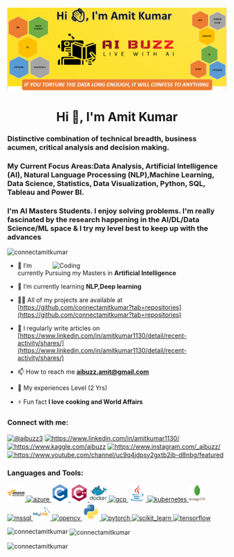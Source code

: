 [![MasterHead](https://github.com/connectamitkumar/connectamitkumar/blob/main/BANNER.PNG)](https://www.linkedin.com/in/amitkumar1130/)
<h1 align="center">Hi 👋, I'm Amit Kumar</h1>
<h3 align="left">Distinctive combination of technical breadth, business acumen, critical analysis and decision making.</h3>
<h3 align="left">My Current Focus Areas:Data Analysis, Artificial Intelligence (AI), Natural Language Processing (NLP),Machine Learning, Data Science, Statistics, Data Visualization, Python, SQL, Tableau and Power BI.</h3>
<h3 align="left">I'm AI Masters Students. I enjoy solving problems. I'm really fascinated by the research happening in the AI/DL/Data Science/ML space & I try my level best to keep up with the advances</h3>

<p align="left"> <img src="https://komarev.com/ghpvc/?username=connectamitkumar&label=Profile%20views&color=129e00&style=plastic" alt="connectamitkumar" /> </p>
<img align="right" alt="Coding" width="400" src="https://cdn.dribbble.com/users/2646423/screenshots/5507196/computer.gif">

- 🔭 I’m currently Pursuing my Masters in **Artificial Intelligence**

- 🌱 I’m currently learning **NLP,Deep learning**

- 👨‍💻 All of my projects are available at [https://github.com/connectamitkumar?tab=repositories](https://github.com/connectamitkumar?tab=repositories)

- 📝 I regularly write articles on [https://www.linkedin.com/in/amitkumar1130/detail/recent-activity/shares/](https://www.linkedin.com/in/amitkumar1130/detail/recent-activity/shares/)

- 📫 How to reach me **aibuzz.amit@gmail.com**

- 📄 My experiences Level (2 Yrs)

- ⚡ Fun fact **I love cooking and World Affairs**

<h3 align="left">Connect with me:</h3>
<p align="left">
<a href="https://twitter.com/@aibuzz3" target="blank"><img align="center" src="https://raw.githubusercontent.com/rahuldkjain/github-profile-readme-generator/master/src/images/icons/Social/twitter.svg" alt="@aibuzz3" height="30" width="40" /></a>
<a href="https://linkedin.com/in/https://www.linkedin.com/in/amitkumar1130/" target="blank"><img align="center" src="https://raw.githubusercontent.com/rahuldkjain/github-profile-readme-generator/master/src/images/icons/Social/linked-in-alt.svg" alt="https://www.linkedin.com/in/amitkumar1130/" height="30" width="40" /></a>
<a href="https://kaggle.com/https://www.kaggle.com/aibuzz" target="blank"><img align="center" src="https://raw.githubusercontent.com/rahuldkjain/github-profile-readme-generator/master/src/images/icons/Social/kaggle.svg" alt="https://www.kaggle.com/aibuzz" height="30" width="40" /></a>
<a href="https://instagram.com/https://www.instagram.com/_aibuzz/" target="blank"><img align="center" src="https://raw.githubusercontent.com/rahuldkjain/github-profile-readme-generator/master/src/images/icons/Social/instagram.svg" alt="https://www.instagram.com/_aibuzz/" height="30" width="40" /></a>
<a href="https://www.youtube.com/c/https://www.youtube.com/channel/uc9q4jdpsy2gxtb2ib-d8nbg/featured" target="blank"><img align="center" src="https://raw.githubusercontent.com/rahuldkjain/github-profile-readme-generator/master/src/images/icons/Social/youtube.svg" alt="https://www.youtube.com/channel/uc9q4jdpsy2gxtb2ib-d8nbg/featured" height="30" width="40" /></a>
</p>

<h3 align="left">Languages and Tools:</h3>
<p align="left"> <a href="https://aws.amazon.com" target="_blank"> <img src="https://raw.githubusercontent.com/devicons/devicon/master/icons/amazonwebservices/amazonwebservices-original-wordmark.svg" alt="aws" width="40" height="40"/> </a> <a href="https://azure.microsoft.com/en-in/" target="_blank"> <img src="https://www.vectorlogo.zone/logos/microsoft_azure/microsoft_azure-icon.svg" alt="azure" width="40" height="40"/> </a> <a href="https://www.cprogramming.com/" target="_blank"> <img src="https://raw.githubusercontent.com/devicons/devicon/master/icons/c/c-original.svg" alt="c" width="40" height="40"/> </a> <a href="https://www.w3schools.com/cpp/" target="_blank"> <img src="https://raw.githubusercontent.com/devicons/devicon/master/icons/cplusplus/cplusplus-original.svg" alt="cplusplus" width="40" height="40"/> </a> <a href="https://www.docker.com/" target="_blank"> <img src="https://raw.githubusercontent.com/devicons/devicon/master/icons/docker/docker-original-wordmark.svg" alt="docker" width="40" height="40"/> </a> <a href="https://cloud.google.com" target="_blank"> <img src="https://www.vectorlogo.zone/logos/google_cloud/google_cloud-icon.svg" alt="gcp" width="40" height="40"/> </a> <a href="https://www.java.com" target="_blank"> <img src="https://raw.githubusercontent.com/devicons/devicon/master/icons/java/java-original.svg" alt="java" width="40" height="40"/> </a> <a href="https://kubernetes.io" target="_blank"> <img src="https://www.vectorlogo.zone/logos/kubernetes/kubernetes-icon.svg" alt="kubernetes" width="40" height="40"/> </a> <a href="https://www.mongodb.com/" target="_blank"> <img src="https://raw.githubusercontent.com/devicons/devicon/master/icons/mongodb/mongodb-original-wordmark.svg" alt="mongodb" width="40" height="40"/> </a> <a href="https://www.microsoft.com/en-us/sql-server" target="_blank"> <img src="https://www.svgrepo.com/show/303229/microsoft-sql-server-logo.svg" alt="mssql" width="40" height="40"/> </a> <a href="https://www.mysql.com/" target="_blank"> <img src="https://raw.githubusercontent.com/devicons/devicon/master/icons/mysql/mysql-original-wordmark.svg" alt="mysql" width="40" height="40"/> </a> <a href="https://opencv.org/" target="_blank"> <img src="https://www.vectorlogo.zone/logos/opencv/opencv-icon.svg" alt="opencv" width="40" height="40"/> </a> <a href="https://www.python.org" target="_blank"> <img src="https://raw.githubusercontent.com/devicons/devicon/master/icons/python/python-original.svg" alt="python" width="40" height="40"/> </a> <a href="https://pytorch.org/" target="_blank"> <img src="https://www.vectorlogo.zone/logos/pytorch/pytorch-icon.svg" alt="pytorch" width="40" height="40"/> </a> <a href="https://scikit-learn.org/" target="_blank"> <img src="https://upload.wikimedia.org/wikipedia/commons/0/05/Scikit_learn_logo_small.svg" alt="scikit_learn" width="40" height="40"/> </a> <a href="https://www.tensorflow.org" target="_blank"> <img src="https://www.vectorlogo.zone/logos/tensorflow/tensorflow-icon.svg" alt="tensorflow" width="40" height="40"/> </a> </p>

<p><img align="left" src="https://github-readme-stats.vercel.app/api/top-langs?username=connectamitkumar&show_icons=true&locale=en&layout=compact" alt="connectamitkumar" /></p>

<p>&nbsp;<img align="center" src="https://github-readme-stats.vercel.app/api?username=connectamitkumar&show_icons=true&locale=en" alt="connectamitkumar" /></p>

<p><img align="center" src="https://github-readme-streak-stats.herokuapp.com/?user=connectamitkumar&" alt="connectamitkumar" /></p>


